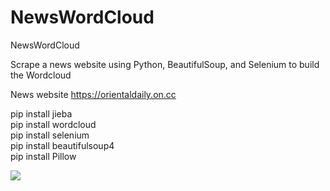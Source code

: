 # NewsWordCloud
NewsWordCloud <br/>

Scrape a news website using Python, BeautifulSoup, and Selenium to build the Wordcloud <br/>

News website https://orientaldaily.on.cc <br/>

pip install jieba <br/>
pip install wordcloud <br/>
pip install selenium <br/>
pip install beautifulsoup4 <br/>
pip install Pillow <br/>

<img src='https://github.com/kindersham/NewsWordCloud/blob/master/news.png'>
